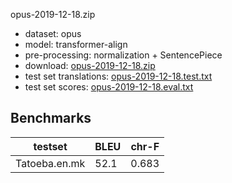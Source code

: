 opus-2019-12-18.zip

* dataset: opus
* model: transformer-align
* pre-processing: normalization + SentencePiece
* download: [opus-2019-12-18.zip](https://object.pouta.csc.fi/OPUS-MT-models/en-mk/opus-2019-12-18.zip)
* test set translations: [opus-2019-12-18.test.txt](https://object.pouta.csc.fi/OPUS-MT-models/en-mk/opus-2019-12-18.test.txt)
* test set scores: [opus-2019-12-18.eval.txt](https://object.pouta.csc.fi/OPUS-MT-models/en-mk/opus-2019-12-18.eval.txt)

## Benchmarks

| testset               | BLEU  | chr-F |
|-----------------------|-------|-------|
| Tatoeba.en.mk 	| 52.1 	| 0.683 |

